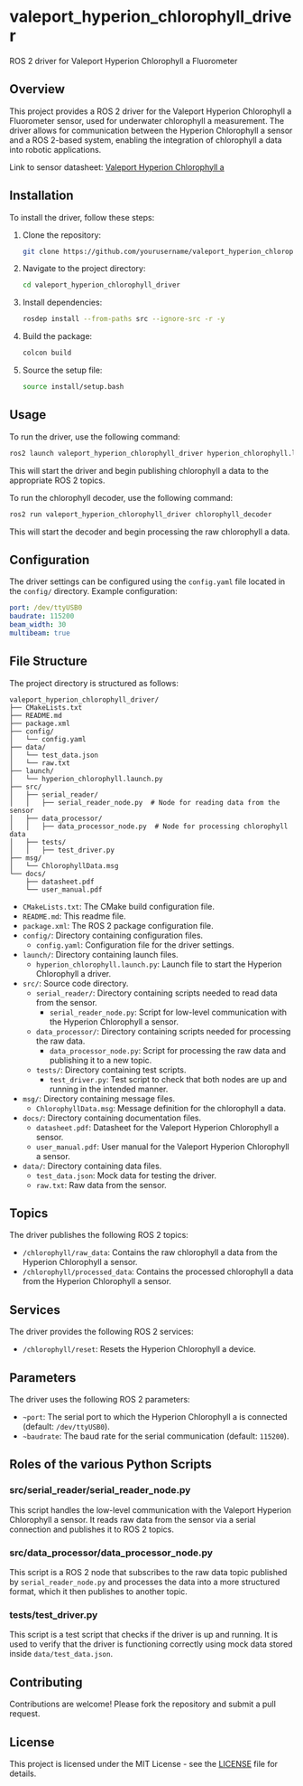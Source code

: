 # valeport_hyperion_chlorophyll_driver

ROS 2 driver for Valeport Hyperion Chlorophyll a Fluorometer

## Overview

This project provides a ROS 2 driver for the Valeport Hyperion Chlorophyll a Fluorometer sensor, used for underwater chlorophyll a measurement. The driver allows for communication between the Hyperion Chlorophyll a sensor and a ROS 2-based system, enabling the integration of chlorophyll a data into robotic applications.

Link to sensor datasheet: [Valeport Hyperion Chlorophyll a](https://www.valeport.co.uk/products/hyperion-chlorophyll-a/)

## Installation

To install the driver, follow these steps:

1. Clone the repository:
    ```sh
    git clone https://github.com/yourusername/valeport_hyperion_chlorophyll_driver.git
    ```
2. Navigate to the project directory:
    ```sh
    cd valeport_hyperion_chlorophyll_driver
    ```
3. Install dependencies:
    ```sh
    rosdep install --from-paths src --ignore-src -r -y
    ```
4. Build the package:
    ```sh
    colcon build
    ```
5. Source the setup file:
    ```sh
    source install/setup.bash
    ```

## Usage

To run the driver, use the following command:
```sh
ros2 launch valeport_hyperion_chlorophyll_driver hyperion_chlorophyll.launch.py
```

This will start the driver and begin publishing chlorophyll a data to the appropriate ROS 2 topics.

To run the chlorophyll decoder, use the following command:
```sh
ros2 run valeport_hyperion_chlorophyll_driver chlorophyll_decoder
```

This will start the decoder and begin processing the raw chlorophyll a data.

## Configuration

The driver settings can be configured using the `config.yaml` file located in the `config/` directory. Example configuration:

```yaml
port: /dev/ttyUSB0
baudrate: 115200
beam_width: 30
multibeam: true
```

## File Structure

The project directory is structured as follows:

```
valeport_hyperion_chlorophyll_driver/
├── CMakeLists.txt
├── README.md
├── package.xml
├── config/
│   └── config.yaml
├── data/
│   └── test_data.json
│   └── raw.txt
├── launch/
│   └── hyperion_chlorophyll.launch.py
├── src/
│   ├── serial_reader/
│   │   ├── serial_reader_node.py  # Node for reading data from the sensor
│   ├── data_processor/
│   │   ├── data_processor_node.py  # Node for processing chlorophyll data
│   ├── tests/
│   │   ├── test_driver.py
├── msg/
│   └── ChlorophyllData.msg
└── docs/
    ├── datasheet.pdf
    └── user_manual.pdf
```

- `CMakeLists.txt`: The CMake build configuration file.
- `README.md`: This readme file.
- `package.xml`: The ROS 2 package configuration file.
- `config/`: Directory containing configuration files.
  - `config.yaml`: Configuration file for the driver settings.
- `launch/`: Directory containing launch files.
  - `hyperion_chlorophyll.launch.py`: Launch file to start the Hyperion Chlorophyll a driver.
- `src/`: Source code directory.
  - `serial_reader/`: Directory containing scripts needed to read data from the sensor.
    - `serial_reader_node.py`: Script for low-level communication with the Hyperion Chlorophyll a sensor.
  - `data_processor/`: Directory containing scripts needed for processing the raw data.
    - `data_processor_node.py`: Script for processing the raw data and publishing it to a new topic.
  - `tests/`: Directory containing test scripts.
    - `test_driver.py`: Test script to check that both nodes are up and running in the intended manner.
- `msg/`: Directory containing message files.
  - `ChlorophyllData.msg`: Message definition for the chlorophyll a data.
- `docs/`: Directory containing documentation files.
  - `datasheet.pdf`: Datasheet for the Valeport Hyperion Chlorophyll a sensor.
  - `user_manual.pdf`: User manual for the Valeport Hyperion Chlorophyll a sensor.
- `data/`: Directory containing data files.
  - `test_data.json`: Mock data for testing the driver.
  - `raw.txt`: Raw data from the sensor.

## Topics

The driver publishes the following ROS 2 topics:

- `/chlorophyll/raw_data`: Contains the raw chlorophyll a data from the Hyperion Chlorophyll a sensor.
- `/chlorophyll/processed_data`: Contains the processed chlorophyll a data from the Hyperion Chlorophyll a sensor.

## Services

The driver provides the following ROS 2 services:

- `/chlorophyll/reset`: Resets the Hyperion Chlorophyll a device.

## Parameters

The driver uses the following ROS 2 parameters:

- `~port`: The serial port to which the Hyperion Chlorophyll a is connected (default: `/dev/ttyUSB0`).
- `~baudrate`: The baud rate for the serial communication (default: `115200`).

## Roles of the various Python Scripts

### src/serial_reader/serial_reader_node.py
This script handles the low-level communication with the Valeport Hyperion Chlorophyll a sensor. It reads raw data from the sensor via a serial connection and publishes it to ROS 2 topics.

### src/data_processor/data_processor_node.py
This script is a ROS 2 node that subscribes to the raw data topic published by `serial_reader_node.py` and processes the data into a more structured format, which it then publishes to another topic.

### tests/test_driver.py
This script is a test script that checks if the driver is up and running. It is used to verify that the driver is functioning correctly using mock data stored inside `data/test_data.json`.

## Contributing

Contributions are welcome! Please fork the repository and submit a pull request.

## License

This project is licensed under the MIT License - see the [LICENSE](LICENSE) file for details.